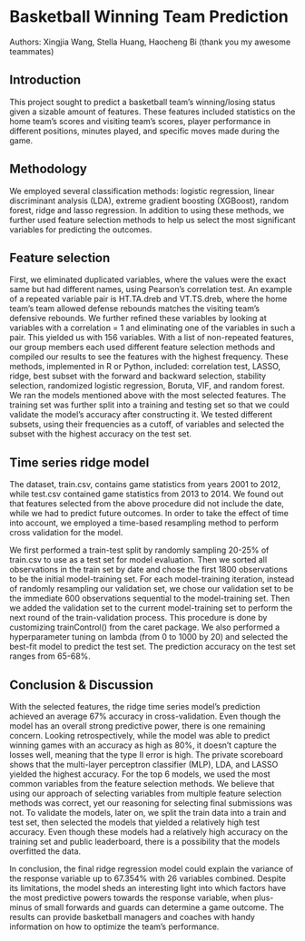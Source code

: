 # Basketball Winning Team Prediction
Authors: Xingjia Wang, Stella Huang, Haocheng Bi (thank you my awesome teammates)

## Introduction

This project sought to predict a basketball team’s winning/losing status given a sizable amount of features. These features included statistics on the home team’s scores and visiting team’s scores, player performance in different positions, minutes played, and specific moves made during the game.

## Methodology

We employed several classification methods: logistic regression, linear discriminant analysis (LDA), extreme gradient boosting (XGBoost), random forest, ridge and lasso regression. In addition to using these methods, we further used feature selection methods to help us select the most significant variables for predicting the outcomes.

## Feature selection

First, we eliminated duplicated variables, where the values were the exact same but had different names, using Pearson’s correlation test. An example of a repeated variable pair is HT.TA.dreb and VT.TS.dreb, where the home team’s team allowed defense rebounds matches the visiting team’s defensive rebounds. We further refined these variables by looking at variables with a correlation = 1 and eliminating one of the variables in such a pair. This yielded us with 156 variables.
With a list of non-repeated features, our group members each used different feature selection methods and compiled our results to see the features with the highest frequency. These methods, implemented in R or Python, included: correlation test, LASSO, ridge, best subset with the forward and backward selection, stability selection, randomized logistic regression, Boruta, VIF, and random forest. We ran the models mentioned above with the most selected features. The training set was further split into a training and testing set so that we could validate the model’s accuracy after constructing it. We tested different subsets, using their frequencies as a cutoff, of variables and selected the subset with the highest accuracy on the test set.

## Time series ridge model

The dataset, train.csv, contains game statistics from years 2001 to 2012, while test.csv contained game statistics from 2013 to 2014. We found out that features selected from the above procedure did not include the date, while we had to predict future outcomes. In order to take the effect of time into account, we employed a time-based resampling method to perform cross validation for the model.

We first performed a train-test split by randomly sampling 20-25% of train.csv to use as a test set for model evaluation. Then we sorted all observations in the train set by date and chose the first 1800 observations to be the initial model-training set. For each model-training iteration, instead of randomly resampling our validation set, we chose our validation set to be the immediate 600 observations sequential to the model-training set. Then we added the validation set to the current model-training set to perform the next round of the train-validation process. This procedure is done by customizing trainControl() from the caret package. We also performed a hyperparameter tuning on lambda (from 0 to 1000 by 20) and selected the best-fit model to predict the test set. The prediction accuracy on the test set ranges from 65-68%.

## Conclusion & Discussion

With the selected features, the ridge time series model’s prediction achieved an average 67% accuracy in cross-validation. Even though the model has an overall strong predictive power, there is one remaining concern. Looking retrospectively, while the model was able to predict winning games with an accuracy as high as 80%, it doesn’t capture the losses well, meaning that the type II error is high. The private scoreboard shows that the multi-layer perceptron classifier (MLP), LDA, and LASSO yielded the highest accuracy. For the top 6 models, we used the most common variables from the feature selection methods. We believe that using our approach of selecting variables from multiple feature selection methods was correct, yet our reasoning for selecting final submissions was not. To validate the models, later on, we split the train data into a train and test set, then selected the models that yielded a relatively high test accuracy. Even though these models had a relatively high accuracy on the training set and public leaderboard, there is a possibility that the models overfitted the data.

In conclusion, the final ridge regression model could explain the variance of the response variable up to 67.354% with 26 variables combined. Despite its limitations, the model sheds an interesting light into which factors have the most predictive powers towards the response variable, when plus-minus of small forwards and guards can determine a game outcome. The results can provide basketball managers and coaches with handy information on how to optimize the team’s performance.
